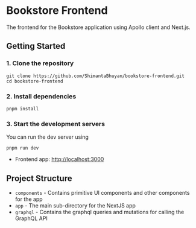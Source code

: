 # Bookstore Frontend

The frontend for the Bookstore application using Apollo client and Next.js.

## Getting Started

### 1. Clone the repository

```
git clone https://github.com/ShimantaBhuyan/bookstore-frontend.git
cd bookstore-frontend
```

### 2. Install dependencies

```
pnpm install
```

### 3. Start the development servers

You can run the dev server using

```
pnpm run dev
```

- Frontend app: [http://localhost:3000](http://localhost:3000)

## Project Structure

- `components` - Contains primitive UI components and other components for the app
- `app` - The main sub-directory for the NextJS app
- `graphql` - Contains the graphql queries and mutations for calling the GraphQL API
